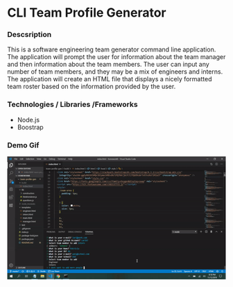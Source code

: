 # CLI Team Profile Generator

### Descsription

This is a software engineering team generator command line application. The application will prompt the user for information about the team manager and then information about the team members. The user can input any number of team members, and they may be a mix of engineers and interns.  The application will create an HTML file that displays a nicely formatted team roster based on the information provided by the user. 

### Technologies / Libraries /Frameworks 
 - Node.js
 - Boostrap
 
### Demo Gif

![demo](demo.gif/)

